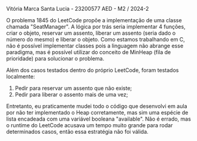 Vitória Marca Santa Lucia - 23200577 AED - M2 / 2024-2

O problema 1845 do LeetCode propõe a implementação de uma classe chamada "SeatManager". A lógica por trás seria implementar 4 funções, criar o objeto, reservar um assento, liberar um assento (seria dado o número do mesmo) e liberar o objeto.
Como estamos trabalhando em C, não é possível implementar classes pois a linguagem não abrange esse paradigma, mas é possível utilizar do conceito de MinHeap (fila de prioridade) para solucionar o problema.

Além dos casos testados dentro do próprio LeetCode, foram testados localmente:
1. Pedir para reservar um assento que não existe;
2. Pedir para liberar o assento mais de uma vez;

Entretanto, eu praticamente mudei todo o código que desenvolvi em aula por não ter implementado o Heap corretamente, mas sim uma espécie de lista encadeada com uma variável booleana "available". Não é errado, mas o runtime do LeetCode acusava um tempo muito grande para rodar determinados casos, então essa estratégia não foi válida.
